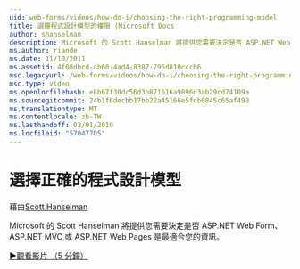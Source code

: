 ```yaml
---
uid: web-forms/videos/how-do-i/choosing-the-right-programming-model
title: 選擇程式設計模型的權限 |Microsoft Docs
author: shanselman
description: Microsoft 的 Scott Hanselman 將提供您需要決定是否 ASP.NET Web Form、 ASP.NET MVC 或 ASP.NET Web Pages 是最適合您的資訊。
ms.author: riande
ms.date: 11/10/2011
ms.assetid: 4f08dbcd-ab60-4ad4-8387-795d810cccb6
msc.legacyurl: /web-forms/videos/how-do-i/choosing-the-right-programming-model
msc.type: video
ms.openlocfilehash: e8b67f30dc56d3b871616a9896d3ab29cd74109a
ms.sourcegitcommit: 24b1f6decbb17bb22a45166e5fdb0845c65af498
ms.translationtype: MT
ms.contentlocale: zh-TW
ms.lasthandoff: 03/01/2019
ms.locfileid: "57047705"
---
```

<a name="choosing-the-right-programming-model"></a>選擇正確的程式設計模型
====================
藉由[Scott Hanselman](https://github.com/shanselman)

Microsoft 的 Scott Hanselman 將提供您需要決定是否 ASP.NET Web Form、 ASP.NET MVC 或 ASP.NET Web Pages 是最適合您的資訊。

[&#9654;觀看影片 （5 分鐘）](https://channel9.msdn.com/Blogs/ASP-NET-Site-Videos/choosing-the-right-programming-model)

